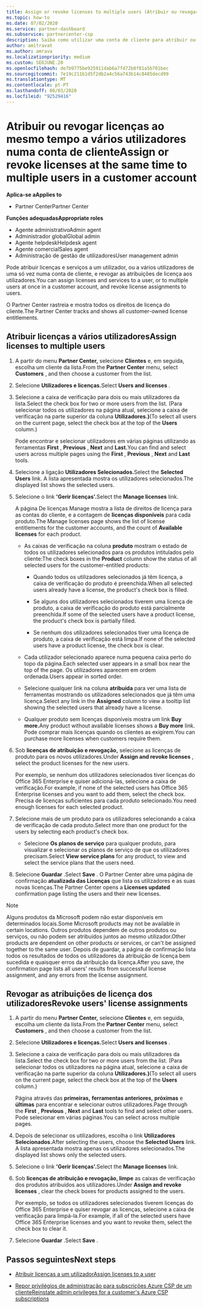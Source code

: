 ```yaml
---
title: Assign or revoke licenses to multiple users (Atribuir ou revogar licenças para vários utilizadores)
ms.topic: how-to
ms.date: 07/02/2020
ms.service: partner-dashboard
ms.subservice: partnercenter-csp
description: Saiba como utilizar uma conta de cliente para atribuir ou revogar licenças e serviços a um utilizador ou a vários utilizadores ao mesmo tempo.
author: amitravat
ms.author: amrava
ms.localizationpriority: medium
ms.custom: SEOJUNE.20
ms.openlocfilehash: de7b9775be925911dab6a7fd72b8f81a5b701bec
ms.sourcegitcommit: 7e19c211b1d5f2db2a4c56a743b14c8485decd99
ms.translationtype: MT
ms.contentlocale: pt-PT
ms.lasthandoff: 08/03/2020
ms.locfileid: "92529416"
---
```

# <a name="assign-or-revoke-licenses-at-the-same-time-to-multiple-users-in-a-customer-account"></a><span data-ttu-id="6e655-103">Atribuir ou revogar licenças ao mesmo tempo a vários utilizadores numa conta de cliente</span><span class="sxs-lookup"><span data-stu-id="6e655-103">Assign or revoke licenses at the same time to multiple users in a customer account</span></span>

<span data-ttu-id="6e655-104">**Aplica-se a**</span><span class="sxs-lookup"><span data-stu-id="6e655-104">**Applies to**</span></span>

- <span data-ttu-id="6e655-105">Partner Center</span><span class="sxs-lookup"><span data-stu-id="6e655-105">Partner Center</span></span>

<span data-ttu-id="6e655-106">**Funções adequadas**</span><span class="sxs-lookup"><span data-stu-id="6e655-106">**Appropriate roles**</span></span>

- <span data-ttu-id="6e655-107">Agente administrativo</span><span class="sxs-lookup"><span data-stu-id="6e655-107">Admin agent</span></span>
- <span data-ttu-id="6e655-108">Administrador global</span><span class="sxs-lookup"><span data-stu-id="6e655-108">Global admin</span></span>
- <span data-ttu-id="6e655-109">Agente helpdesk</span><span class="sxs-lookup"><span data-stu-id="6e655-109">Helpdesk agent</span></span>
- <span data-ttu-id="6e655-110">Agente comercial</span><span class="sxs-lookup"><span data-stu-id="6e655-110">Sales agent</span></span>
- <span data-ttu-id="6e655-111">Administração de gestão de utilizadores</span><span class="sxs-lookup"><span data-stu-id="6e655-111">User management admin</span></span>

<span data-ttu-id="6e655-112">Pode atribuir licenças e serviços a um utilizador, ou a vários utilizadores de uma só vez numa conta de cliente, e revogar as atribuições de licença aos utilizadores.</span><span class="sxs-lookup"><span data-stu-id="6e655-112">You can assign licenses and services to a user, or to multiple users at once in a customer account, and revoke license assignments to users.</span></span>

<span data-ttu-id="6e655-113">O Partner Center rastreia e mostra todos os direitos de licença do cliente.</span><span class="sxs-lookup"><span data-stu-id="6e655-113">The Partner Center tracks and shows all customer-owned license entitlements.</span></span>

## <a name="assign-licenses-to-multiple-users"></a><span data-ttu-id="6e655-114">Atribuir licenças a vários utilizadores</span><span class="sxs-lookup"><span data-stu-id="6e655-114">Assign licenses to multiple users</span></span>

1. <span data-ttu-id="6e655-115">A partir do menu **Partner Center,** selecione **Clientes** e, em seguida, escolha um cliente da lista.</span><span class="sxs-lookup"><span data-stu-id="6e655-115">From the **Partner Center** menu, select **Customers** , and then choose a customer from the list.</span></span>

2. <span data-ttu-id="6e655-116">Selecione **Utilizadores e licenças.**</span><span class="sxs-lookup"><span data-stu-id="6e655-116">Select **Users and licenses** .</span></span>

3. <span data-ttu-id="6e655-117">Selecione a caixa de verificação para dois ou mais utilizadores da lista.</span><span class="sxs-lookup"><span data-stu-id="6e655-117">Select the check box for two or more users from the list.</span></span> <span data-ttu-id="6e655-118">(Para selecionar todos os utilizadores na página atual, selecione a caixa de verificação na parte superior da coluna **Utilizadores.)**</span><span class="sxs-lookup"><span data-stu-id="6e655-118">(To select all users on the current page, select the check box at the top of the **Users** column.)</span></span>

    <span data-ttu-id="6e655-119">Pode encontrar e selecionar utilizadores em várias páginas utilizando as ferramentas **First** , **Previous** , **Next** and **Last.**</span><span class="sxs-lookup"><span data-stu-id="6e655-119">You can find and select users across multiple pages using the **First** , **Previous** , **Next** and **Last** tools.</span></span>

4. <span data-ttu-id="6e655-120">Selecione a ligação **Utilizadores Selecionados.**</span><span class="sxs-lookup"><span data-stu-id="6e655-120">Select the **Selected Users** link.</span></span> <span data-ttu-id="6e655-121">A lista apresentada mostra os utilizadores selecionados.</span><span class="sxs-lookup"><span data-stu-id="6e655-121">The displayed list shows the selected users.</span></span>

5. <span data-ttu-id="6e655-122">Selecione o link **'Gerir licenças'.**</span><span class="sxs-lookup"><span data-stu-id="6e655-122">Select the **Manage licenses** link.</span></span>

    <span data-ttu-id="6e655-123">A página De licenças Manage mostra a lista de direitos de licença para as contas do cliente, e a contagem de **licenças disponíveis** para cada produto.</span><span class="sxs-lookup"><span data-stu-id="6e655-123">The Manage licenses page shows the list of license entitlements for the customer accounts, and the count of **Available licenses** for each product.</span></span>

    - <span data-ttu-id="6e655-124">As caixas de verificação na coluna **produto** mostram o estado de todos os utilizadores selecionados para os produtos intitulados pelo cliente:</span><span class="sxs-lookup"><span data-stu-id="6e655-124">The check boxes in the **Product** column show the status of all selected users for the customer-entitled products:</span></span>

       - <span data-ttu-id="6e655-125">Quando todos os utilizadores selecionados já têm licença, a caixa de verificação do produto é preenchida.</span><span class="sxs-lookup"><span data-stu-id="6e655-125">When all selected users already have a license, the product's check box is filled.</span></span>

       - <span data-ttu-id="6e655-126">Se alguns dos utilizadores selecionados tiverem uma licença de produto, a caixa de verificação do produto está parcialmente preenchida.</span><span class="sxs-lookup"><span data-stu-id="6e655-126">If some of the selected users have a product license, the product's check box is partially filled.</span></span>

       - <span data-ttu-id="6e655-127">Se nenhum dos utilizadores selecionados tiver uma licença de produto, a caixa de verificação está limpa.</span><span class="sxs-lookup"><span data-stu-id="6e655-127">If none of the selected users have a product license, the check box is clear.</span></span>

    - <span data-ttu-id="6e655-128">Cada utilizador selecionado aparece numa pequena caixa perto do topo da página.</span><span class="sxs-lookup"><span data-stu-id="6e655-128">Each selected user appears in a small box near the top of the page.</span></span> <span data-ttu-id="6e655-129">Os utilizadores aparecem em ordem ordenada.</span><span class="sxs-lookup"><span data-stu-id="6e655-129">Users appear in sorted order.</span></span>

    - <span data-ttu-id="6e655-130">Selecione qualquer link na coluna **atribuída** para ver uma lista de ferramentas mostrando os utilizadores selecionados que já têm uma licença.</span><span class="sxs-lookup"><span data-stu-id="6e655-130">Select any link in the **Assigned** column to view a tooltip list showing the selected users that already have a license.</span></span>

    - <span data-ttu-id="6e655-131">Qualquer produto sem licenças disponíveis mostra um link **Buy more.**</span><span class="sxs-lookup"><span data-stu-id="6e655-131">Any product without available licenses shows a **Buy more** link.</span></span> <span data-ttu-id="6e655-132">Pode comprar mais licenças quando os clientes as exigirem.</span><span class="sxs-lookup"><span data-stu-id="6e655-132">You can purchase more licenses when customers require them.</span></span>

6. <span data-ttu-id="6e655-133">Sob **licenças de atribuição e revogação,** selecione as licenças de produto para os novos utilizadores.</span><span class="sxs-lookup"><span data-stu-id="6e655-133">Under **Assign and revoke licenses** , select the product licenses for the new users.</span></span> 

   <span data-ttu-id="6e655-134">Por exemplo, se nenhum dos utilizadores selecionados tiver licenças do Office 365 Enterprise e quiser adicioná-las, selecione a caixa de verificação.</span><span class="sxs-lookup"><span data-stu-id="6e655-134">For example, if none of the selected users has Office 365 Enterprise licenses and you want to add them, select the check box.</span></span> <span data-ttu-id="6e655-135">Precisa de licenças suficientes para cada produto selecionado.</span><span class="sxs-lookup"><span data-stu-id="6e655-135">You need enough licenses for each selected product.</span></span>

7. <span data-ttu-id="6e655-136">Selecione mais de um produto para os utilizadores selecionando a caixa de verificação de cada produto.</span><span class="sxs-lookup"><span data-stu-id="6e655-136">Select more than one product for the users by selecting each product's check box.</span></span>
    -   <span data-ttu-id="6e655-137">Selecione **Os planos de serviço** para qualquer produto, para visualizar e selecionar os planos de serviço de que os utilizadores precisam.</span><span class="sxs-lookup"><span data-stu-id="6e655-137">Select **View service plans** for any product, to view and select the service plans that the users need.</span></span>

8. <span data-ttu-id="6e655-138">Selecione **Guardar** .</span><span class="sxs-lookup"><span data-stu-id="6e655-138">Select **Save** .</span></span> <span data-ttu-id="6e655-139">O Partner Center abre uma página de confirmação **atualizada das Licenças** que lista os utilizadores e as suas novas licenças.</span><span class="sxs-lookup"><span data-stu-id="6e655-139">The Partner Center opens a **Licenses updated** confirmation page listing the users and their new licenses.</span></span>

>[!NOTE]
><span data-ttu-id="6e655-140">Alguns produtos da Microsoft podem não estar disponíveis em determinados locais.</span><span class="sxs-lookup"><span data-stu-id="6e655-140">Some Microsoft products may not be available in certain locations.</span></span> <span data-ttu-id="6e655-141">Outros produtos dependem de outros produtos ou serviços, ou não podem ser atribuídos juntos ao mesmo utilizador.</span><span class="sxs-lookup"><span data-stu-id="6e655-141">Other products are dependent on other products or services, or can't be assigned together to the same user.</span></span> <span data-ttu-id="6e655-142">Depois de guardar, a página de confirmação lista todos os resultados de todos os utilizadores da atribuição de licença bem sucedida e quaisquer erros da atribuição da licença.</span><span class="sxs-lookup"><span data-stu-id="6e655-142">After you save, the confirmation page lists all users' results from successful license assignment, and any errors from the license assignment.</span></span>

## <a name="revoke-users-license-assignments"></a><span data-ttu-id="6e655-143">Revogar as atribuições de licença dos utilizadores</span><span class="sxs-lookup"><span data-stu-id="6e655-143">Revoke users' license assignments</span></span>

1. <span data-ttu-id="6e655-144">A partir do menu **Partner Center,** selecione **Clientes** e, em seguida, escolha um cliente da lista.</span><span class="sxs-lookup"><span data-stu-id="6e655-144">From the **Partner Center** menu, select **Customers** , and then choose a customer from the list.</span></span>

2. <span data-ttu-id="6e655-145">Selecione **Utilizadores e licenças.**</span><span class="sxs-lookup"><span data-stu-id="6e655-145">Select **Users and licenses** .</span></span>

3. <span data-ttu-id="6e655-146">Selecione a caixa de verificação para dois ou mais utilizadores da lista.</span><span class="sxs-lookup"><span data-stu-id="6e655-146">Select the check box for two or more users from the list.</span></span> <span data-ttu-id="6e655-147">(Para selecionar todos os utilizadores na página atual, selecione a caixa de verificação na parte superior da coluna **Utilizadores.)**</span><span class="sxs-lookup"><span data-stu-id="6e655-147">(To select all users on the current page, select the check box at the top of the **Users** column.)</span></span>

    <span data-ttu-id="6e655-148">Página através das **primeiras,** **ferramentas anteriores,** **próximas** e **últimas** para encontrar e selecionar outros utilizadores.</span><span class="sxs-lookup"><span data-stu-id="6e655-148">Page through the **First** , **Previous** , **Next** and **Last** tools to find and select other users.</span></span> <span data-ttu-id="6e655-149">Pode selecionar em várias páginas.</span><span class="sxs-lookup"><span data-stu-id="6e655-149">You can select across multiple pages.</span></span>

4. <span data-ttu-id="6e655-150">Depois de selecionar os utilizadores, escolha o link **Utilizadores Selecionados.**</span><span class="sxs-lookup"><span data-stu-id="6e655-150">After selecting the users, choose the **Selected Users** link.</span></span> <span data-ttu-id="6e655-151">A lista apresentada mostra apenas os utilizadores selecionados.</span><span class="sxs-lookup"><span data-stu-id="6e655-151">The displayed list shows only the selected users.</span></span>

5. <span data-ttu-id="6e655-152">Selecione o link **'Gerir licenças'.**</span><span class="sxs-lookup"><span data-stu-id="6e655-152">Select the **Manage licenses** link.</span></span>

6. <span data-ttu-id="6e655-153">Sob **licenças de atribuição e revogação, limpe** as caixas de verificação dos produtos atribuídos aos utilizadores.</span><span class="sxs-lookup"><span data-stu-id="6e655-153">Under **Assign and revoke licenses** , clear the check boxes for products assigned to the users.</span></span>

   <span data-ttu-id="6e655-154">Por exemplo, se todos os utilizadores selecionados tiverem licenças do Office 365 Enterprise e quiser revogar as licenças, selecione a caixa de verificação para limpá-la.</span><span class="sxs-lookup"><span data-stu-id="6e655-154">For example, if all of the selected users have Office 365 Enterprise licenses and you want to revoke them, select the check box to clear it.</span></span>

7. <span data-ttu-id="6e655-155">Selecione **Guardar** .</span><span class="sxs-lookup"><span data-stu-id="6e655-155">Select **Save** .</span></span>

## <a name="next-steps"></a><span data-ttu-id="6e655-156">Passos seguintes</span><span class="sxs-lookup"><span data-stu-id="6e655-156">Next steps</span></span>

- [<span data-ttu-id="6e655-157">Atribuir licenças a um utilizador</span><span class="sxs-lookup"><span data-stu-id="6e655-157">Assign licenses to a user</span></span>](assign-licenses-to-users.md)

- [<span data-ttu-id="6e655-158">Repor privilégios de administração para subscrições Azure CSP de um cliente</span><span class="sxs-lookup"><span data-stu-id="6e655-158">Reinstate admin privileges for a customer's Azure CSP subscriptions</span></span>](revoke-reinstate-csp.md)